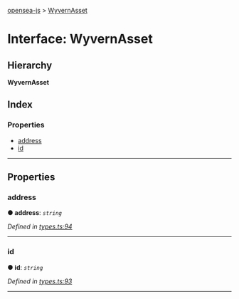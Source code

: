 [opensea-js](../README.md) > [WyvernAsset](../interfaces/wyvernasset.md)

# Interface: WyvernAsset

## Hierarchy

**WyvernAsset**

## Index

### Properties

* [address](wyvernasset.md#address)
* [id](wyvernasset.md#id)

---

## Properties

<a id="address"></a>

###  address

**● address**: *`string`*

*Defined in [types.ts:94](https://github.com/ProjectOpenSea/opensea-js/blob/780e919/src/types.ts#L94)*

___
<a id="id"></a>

###  id

**● id**: *`string`*

*Defined in [types.ts:93](https://github.com/ProjectOpenSea/opensea-js/blob/780e919/src/types.ts#L93)*

___

